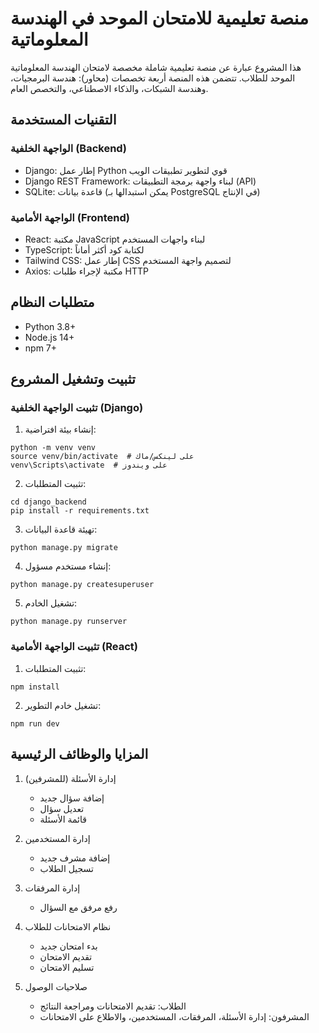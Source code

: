 #  منصة تعليمية للامتحان الموحد في الهندسة المعلوماتية

هذا المشروع عبارة عن منصة تعليمية شاملة مخصصة لامتحان الهندسة المعلوماتية الموحد للطلاب. تتضمن هذه المنصة أربعة تخصصات (محاور): هندسة البرمجيات، وهندسة الشبكات، والذكاء الاصطناعي، والتخصص العام.

## التقنيات المستخدمة

### الواجهة الخلفية (Backend)
- Django: إطار عمل Python قوي لتطوير تطبيقات الويب
- Django REST Framework: لبناء واجهة برمجة التطبيقات (API)
- SQLite: قاعدة بيانات (يمكن استبدالها بـ PostgreSQL في الإنتاج)

### الواجهة الأمامية (Frontend)
- React: مكتبة JavaScript لبناء واجهات المستخدم
- TypeScript: لكتابة كود أكثر أماناً
- Tailwind CSS: إطار عمل CSS لتصميم واجهة المستخدم
- Axios: مكتبة لإجراء طلبات HTTP

## متطلبات النظام
- Python 3.8+
- Node.js 14+
- npm 7+

## تثبيت وتشغيل المشروع

### تثبيت الواجهة الخلفية (Django)
1. إنشاء بيئة افتراضية:
```
python -m venv venv
source venv/bin/activate  # على لينكس/ماك
venv\Scripts\activate  # على ويندوز
```

2. تثبيت المتطلبات:
```
cd django_backend
pip install -r requirements.txt
```

3. تهيئة قاعدة البيانات:
```
python manage.py migrate
```

4. إنشاء مستخدم مسؤول:
```
python manage.py createsuperuser
```

5. تشغيل الخادم:
```
python manage.py runserver
```

### تثبيت الواجهة الأمامية (React)
1. تثبيت المتطلبات:
```
npm install
```

2. تشغيل خادم التطوير:
```
npm run dev
```

## المزايا والوظائف الرئيسية

1. إدارة الأسئلة (للمشرفين)
   - إضافة سؤال جديد
   - تعديل سؤال
   - قائمة الأسئلة

2. إدارة المستخدمين
   - إضافة مشرف جديد
   - تسجيل الطلاب

3. إدارة المرفقات
   - رفع مرفق مع السؤال

4. نظام الامتحانات للطلاب
   - بدء امتحان جديد
   - تقديم الامتحان
   - تسليم الامتحان

5. صلاحيات الوصول
   - الطلاب: تقديم الامتحانات ومراجعة النتائج
   - المشرفون: إدارة الأسئلة، المرفقات، المستخدمين، والاطلاع على الامتحانات
 